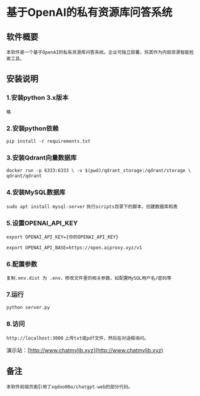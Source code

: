 # 基于OpenAI的私有资源库问答系统

## 软件概要

`
本软件是一个基于OpenAI的私有资源库问答系统。企业可独立部署，将其作为内部资源智能检索工具。
`

## 安装说明

### 1.安装python 3.x版本
`略`

### 2.安装python依赖

`pip install -r requirements.txt`

### 3.安装Qdrant向量数据库
`docker run -p 6333:6333 \ -v $(pwd)/qdrant_storage:/qdrant/storage \ qdrant/qdrant `

### 4.安装MySQL数据库
`sudo apt install mysql-server`
`执行scripts目录下的脚本，创建数据库和表`

### 5.设置OPENAI_API_KEY

`export OPENAI_API_KEY={你的OPENAI_API_KEY}`

`export OPENAI_API_BASE=https://open.aiproxy.xyz/v1`

### 6.配置参数
`复制.env.dist 为 .env，修改文件里的相关参数，如配置MySQL用户名/密码等`

### 7.运行

`python server.py`

### 8.访问

`http://localhost:3000`
`上传txt或pdf文件，然后在对话框询问。`

演示站：[http://www.chatmylib.xyz](http://www.chatmylib.xyz)

## 备注
`
本软件前端页面引用了xqdoo00o/chatgpt-web的部分代码。
`
